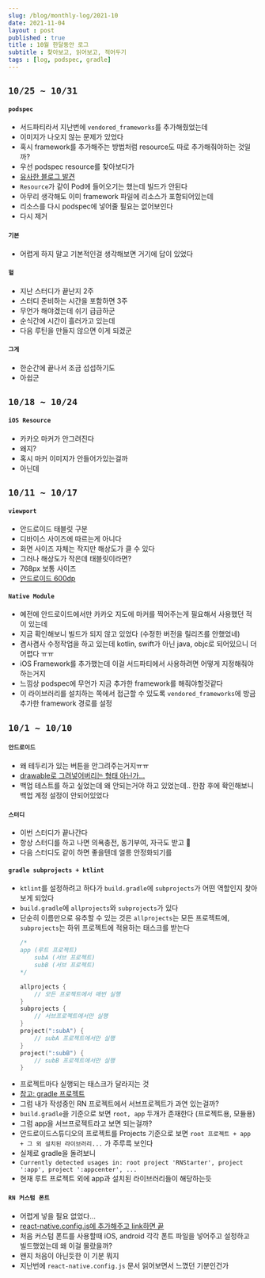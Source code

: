 ```yaml
---
slug: /blog/monthly-log/2021-10
date: 2021-11-04
layout : post
published : true
title : 10월 한달동안 로그
subtitle : 찾아보고, 읽어보고, 적어두기
tags : [log, podspec, gradle]
---
```

## `10/25 ~ 10/31`
#### `podspec`
- 서드파티라서 지난번에 `vendored_frameworks`를 추가해줬었는데
- 이미지가 나오지 않는 문제가 있었다
- 혹시 framework를 추가해주는 방법처럼 resource도 따로 추가해줘야하는 것일까?
- 우선 podspec resource를 찾아보다가
- [유사한 블로그 발견](https://daddy73e.tistory.com/6)
- `Resource`가 같이 Pod에 들어오기는 했는데 빌드가 안된다
- 아무리 생각해도 이미 framework 파일에 리소스가 포함되어있는데
- 리소스를 다시 podspec에 넣어줄 필요는 없어보인다
- 다시 제거

#### `기본`
- 어렵게 하지 말고 기본적인걸 생각해보면 거기에 답이 있었다

#### `헐`
- 지난 스터디가 끝난지 2주
- 스터디 준비하는 시간을 포함하면 3주
- 무언가 해야겠는데 쉬기 급급하군
- 순식간에 시간이 흘러가고 있는데
- 다음 루틴을 만들지 않으면 이게 되겠군

#### `그게`
- 한순간에 끝나서 조금 섭섭하기도
- 아쉽군


## `10/18 ~ 10/24`
#### `iOS Resource`
- 카카오 마커가 안그려진다
- 왜지?
- 혹시 마커 이미지가 안들어가있는걸까
- 아닌데
 

## `10/11 ~ 10/17`
#### `viewport`
- 안드로이드 태블릿 구분
- 디바이스 사이즈에 따르는게 아니다
- 화면 사이즈 자체는 작지만 해상도가 클 수 있다
- 그러나 해상도가 작은데 태블릿이라면?
- 768px 보통 사이즈
- [안드로이드 600dp](https://developer.android.com/training/multiscreen/screensizes#TaskUseSWQuali)

#### `Native Module`
- 예전에 안드로이드에서만 카카오 지도에 마커를 찍어주는게 필요해서 사용했던 적이 있는데
- 지금 확인해보니 빌드가 되지 않고 있었다 (수정한 버전을 릴리즈를 안했었네)
- 겸사겸사 수정작업을 하고 있는데 kotlin, swift가 아닌 java, objc로 되어있으니 더 어렵다 ㅠㅠ
- iOS Framework를 추가했는데 이걸 서드파티에서 사용하려면 어떻게 지정해줘야하는거지
- 느낌상 podspec에 무언가 지금 추가한 framework를 해줘야할것같다
- 이 라이브러리를 설치하는 쪽에서 접근할 수 있도록 `vendored_frameworks`에 방금 추가한 framework 경로를 설정


## `10/1 ~ 10/10`
#### `안드로이드`
- 왜 테두리가 있는 버튼을 안그려주는거지ㅠㅠ
- [drawable로 그려넣어버리는 형태 아닌가...](https://medium.com/@dblackker/android-bordered-button-3d3016848b8a)
- 백업 테스트를 하고 싶었는데 왜 안되는거야 하고 있었는데.. 한참 후에 확인해보니 백업 계정 설정이 안되어있었다

#### `스터디`
- 이번 스터디가 끝나간다
- 항상 스터디를 하고 나면 의욕충전, 동기부여, 자극도 받고 🤝
- 다음 스터디도 같이 하면 좋을텐데 얼릉 안정화되기를

#### `gradle subprojects + ktlint`
- `ktlint`를 설정하려고 하다가 `build.gradle`에 `subprojects`가 어떤 역할인지 찾아보게 되었다
- `build.gradle`에 `allprojects`와 `subprojects`가 있다
- 단순히 이름만으로 유추할 수 있는 것은 `allprojects`는 모든 프로젝트에, `subprojects`는 하위 프로젝트에 적용하는 태스크를 받는다
	```kts
	/*
	app (루트 프로젝트)
		subA (서브 프로젝트)
		subB (서브 프로젝트)
	*/
	
	allprojects {
		// 모든 프로젝트에서 매번 실행
	}
	subprojects {
		// 서브프로젝트에서만 실행
	}
	project(":subA") {
		// subA 프로젝트에서만 실행
	}
	project(":subB") {
		// subB 프로젝트에서만 실행
	}
	```
- 프로젝트마다 실행되는 태스크가 달라지는 것
- [참고: gradle 프로젝트](https://kwonnam.pe.kr/wiki/gradle/multiproject)
- 그럼 내가 작성중인 RN 프로젝트에서 서브프로젝트가 과연 있는걸까?
- `build.gradle`을 기준으로 보면 `root, app` 두개가 존재한다 (프로젝트용, 모듈용)
- 그럼 app을 서브프로젝트라고 보면 되는걸까?
- 안드로이드스튜디오의 프로젝트를 Projects 기준으로 보면 `root 프로젝트 + app + 그 외 설치된 라이브러리...` 가 주루륵 보인다
- 실제로 gradle을 돌려보니
- `Currently detected usages in: root project 'RNStarter', project ':app', project ':appcenter', ...`
- 현재 루트 프로젝트 외에 app과 설치된 라이브러리들이 해당하는듯

#### `RN 커스텀 폰트`
- 어렵게 넣을 필요 없었다...
- [react-native.config.js에 추가해주고 link하면 끝](https://mehrankhandev.medium.com/ultimate-guide-to-use-custom-fonts-in-react-native-77fcdf859cf4)
- 처음 커스텀 폰트를 사용할때 iOS, android 각각 폰트 파일을 넣어주고 설정하고 빌드했었는데 왜 이걸 몰랐을까?
- 왠지 처음이 아닌듯한 이 기분 뭐지
- 지난번에 `react-native.config.js` 문서 읽어보면서 느꼈던 기분인건가
